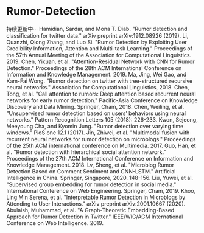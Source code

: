 # Rumor-Detection
持续更新中···
Hamidian, Sardar, and Mona T. Diab. "Rumor detection and classification for twitter data." arXiv preprint arXiv:1912.08926 (2019). 
Li, Quanzhi, Qiong Zhang, and Luo Si. "Rumor Detection by Exploiting User Credibility Information, Attention and Multi-task Learning." Proceedings of the 57th Annual Meeting of the Association for Computational Linguistics. 2019. 
Chen, Yixuan, et al. "Attention-Residual Network with CNN for Rumor Detection." Proceedings of the 28th ACM International Conference on Information and Knowledge Management. 2019. 
Ma, Jing, Wei Gao, and Kam-Fai Wong. "Rumor detection on twitter with tree-structured recursive neural networks." Association for Computational Linguistics, 2018. 
Chen, Tong, et al. "Call attention to rumors: Deep attention based recurrent neural networks for early rumor detection." Pacific-Asia Conference on Knowledge Discovery and Data Mining. Springer, Cham, 2018. 
Chen, Weiling, et al. "Unsupervised rumor detection based on users’ behaviors using neural networks." Pattern Recognition Letters 105 (2018): 226-233. 
Kwon, Sejeong, Meeyoung Cha, and Kyomin Jung. "Rumor detection over varying time windows." PloS one 12.1 (2017). 
Jin, Zhiwei, et al. "Multimodal fusion with recurrent neural networks for rumor detection on microblogs." Proceedings of the 25th ACM international conference on Multimedia. 2017. 
Guo, Han, et al. "Rumor detection with hierarchical social attention network." Proceedings of the 27th ACM International Conference on Information and Knowledge Management. 2018. 
Lv, Sheng, et al. "Microblog Rumor Detection Based on Comment Sentiment and CNN-LSTM." Artificial Intelligence in China. Springer, Singapore, 2020. 148-156. 
Liu, Yuwei, et al. "Supervised group embedding for rumor detection in social media." International Conference on Web Engineering. Springer, Cham, 2019. 
Khoo, Ling Min Serena, et al. "Interpretable Rumor Detection in Microblogs by Attending to User Interactions." arXiv preprint arXiv:2001.10667 (2020). 
Abulaish, Muhammad, et al. "A Graph-Theoretic Embedding-Based Approach for Rumor Detection in Twitter." IEEE/WIC/ACM International Conference on Web Intelligence. 2019. 

